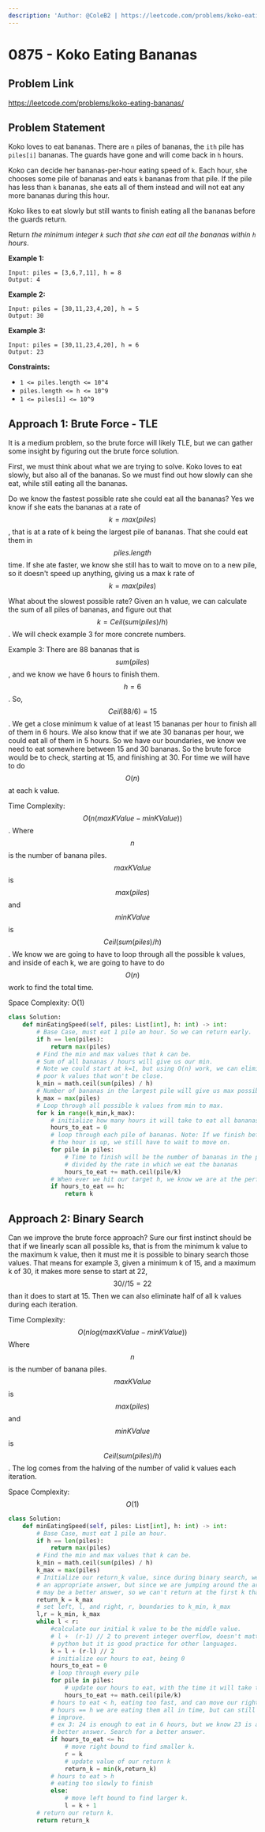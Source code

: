 ```yaml
---
description: 'Author: @ColeB2 | https://leetcode.com/problems/koko-eating-bananas/'
---
```


# 0875 - Koko Eating Bananas

## Problem Link

https://leetcode.com/problems/koko-eating-bananas/

## Problem Statement

Koko loves to eat bananas. There are `n` piles of bananas, the `ith` pile has `piles[i]` bananas. The guards have gone and will come back in `h` hours.

Koko can decide her bananas-per-hour eating speed of `k`. Each hour, she chooses some pile of bananas and eats `k` bananas from that pile. If the pile has less than `k` bananas, she eats all of them instead and will not eat any more bananas during this hour.

Koko likes to eat slowly but still wants to finish eating all the bananas before the guards return.

Return _the minimum integer `k` such that she can eat all the bananas within `h` hours_.

**Example 1:**

```
Input: piles = [3,6,7,11], h = 8
Output: 4
```

**Example 2:**

```
Input: piles = [30,11,23,4,20], h = 5
Output: 30
```

**Example 3:**

```
Input: piles = [30,11,23,4,20], h = 6
Output: 23
```

**Constraints:**

- `1 <= piles.length <= 10^4`
- `piles.length <= h <= 10^9`
- `1 <= piles[i] <= 10^9`

## Approach 1: Brute Force - TLE

It is a medium problem, so the brute force will likely TLE, but we can gather some insight by figuring out the brute force solution.

First, we must think about what we are trying to solve. Koko loves to eat slowly, but also all of the bananas. So we must find out how slowly can she eat, while still eating all the bananas.

Do we know the fastest possible rate she could eat all the bananas? Yes we know if she eats the bananas at a rate of $$k = max(piles)$$, that is at a rate of k being the largest pile of bananas. That she could eat them in $$piles.length$$ time. If she ate faster, we know she still has to wait to move on to a new pile, so it doesn't speed up anything, giving us a max k rate of $$k = max(piles)$$

What about the slowest possible rate? Given an h value, we can calculate the sum of all piles of bananas, and figure out that $$k = Ceil(sum(piles)/h)$$. We will check example 3 for more concrete numbers.

Example 3: There are 88 bananas that is $$sum(piles)$$, and we know we have 6 hours to finish them. $$h=6$$. So, $$Ceil(88 / 6) = 15$$. We get a close minimum k value of at least 15 bananas per hour to finish all of them in 6 hours. We also know that if we ate 30 bananas per hour, we could eat all of them in 5 hours. So we have our boundaries, we know we need to eat somewhere between 15 and 30 bananas. So the brute force would be to check, starting at 15, and finishing at 30. For time we will have to do $$O(n)$$ at each k value.

Time Complexity: $$O(n(maxKValue - minKValue))$$. Where $$n$$ is the number of banana piles. $$maxKValue$$ is $$max(piles)$$ and $$minKValue$$ is $$Ceil(sum(piles)/h)$$. We know we are going to have to loop through all the possible k values, and inside of each k, we are going to have to do $$O(n)$$ work to find the total time.

Space Complexity: O(1)

<Tabs>
<TabItem value="python" label="Python">
<SolutionAuthor name="@ColeB2"/>

```py
class Solution:
    def minEatingSpeed(self, piles: List[int], h: int) -> int:
        # Base Case, must eat 1 pile an hour. So we can return early.
        if h == len(piles):
            return max(piles)
        # Find the min and max values that k can be.
        # Sum of all bananas / hours will give us our min.
        # Note we could start at k=1, but using O(n) work, we can eliminate many
        # poor k values that won't be close.
        k_min = math.ceil(sum(piles) / h)
        # Number of bananas in the largest pile will give us max possible k.
        k_max = max(piles)
        # Loop through all possible k values from min to max.
        for k in range(k_min,k_max):
            # initialize how many hours it will take to eat all bananas
            hours_to_eat = 0
            # loop through each pile of bananas. Note: If we finish before
            # the hour is up, we still have to wait to move on.
            for pile in piles:
                # Time to finish will be the number of bananas in the pile,
                # divided by the rate in which we eat the bananas
                hours_to_eat += math.ceil(pile/k)
            # When ever we hit our target h, we know we are at the perfect k.
            if hours_to_eat == h:
                return k
```

</TabItem>
</Tabs>

## Approach 2: Binary Search

Can we improve the brute force approach? Sure our first instinct should be that if we linearly scan all possible ks, that is from the minimum k value to the maximum k value, then it must me it is possible to binary search those values. That means for example 3, given a minimum k of 15, and a maximum k of 30, it makes more sense to start at 22, $$30//15 = 22$$ than it does to start at 15. Then we can also eliminate half of all k values during each iteration.

Time Complexity: $$O(nlog(maxKValue-minKValue))$$ Where $$n$$ is the number of banana piles. $$maxKValue$$ is $$max(piles)$$ and $$minKValue$$ is $$Ceil(sum(piles)/h)$$. The log comes from the halving of the number of valid k values each iteration.

Space Complexity: $$O(1)$$

<Tabs>
<TabItem value="python" label="Python">
<SolutionAuthor name="@ColeB2"/>

```py
class Solution:
    def minEatingSpeed(self, piles: List[int], h: int) -> int:
        # Base Case, must eat 1 pile an hour.
        if h == len(piles):
            return max(piles)
        # Find the min and max values that k can be.
        k_min = math.ceil(sum(piles) / h)
        k_max = max(piles)
        # Initialize our return_k value, since during binary search, we may find
        # an appropriate answer, but since we are jumping around the array, their
        # may be a better answer, so we can't return at the first k that works.
        return_k = k_max
        # set left, l, and right, r, boundaries to k_min, k_max
        l,r = k_min, k_max
        while l < r:
            #calculate our initial k value to be the middle value.
            # l +  (r-1) // 2 to prevent integer overflow, doesn't matter for
            # python but it is good practice for other languages.
            k = l + (r-l) // 2
            # initialize our hours to eat, being 0
            hours_to_eat = 0
            # loop through every pile
            for pile in piles:
                # update our hours to eat, with the time it will take to eat the pile.
                hours_to_eat += math.ceil(pile/k)
            # hours to eat < h, eating too fast, and can move our right boundary
            # hours == h we are eating them all in time, but can still potentially
            # improve.
            # ex 3: 24 is enough to eat in 6 hours, but we know 23 is a
            # better answer. Search for a better answer.
            if hours_to_eat <= h:
                # move right bound to find smaller k.
                r = k
                # update value of our return k
                return_k = min(k,return_k)
            # hours to eat > h
            # eating too slowly to finish
            else:
                # move left bound to find larger k.
                l = k + 1
        # return our return k.
        return return_k
```

</TabItem>
</Tabs>
